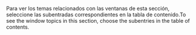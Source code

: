 <span data-ttu-id="67d9e-101">Para ver los temas relacionados con las ventanas de esta sección, seleccione las subentradas correspondientes en la tabla de contenido.</span><span class="sxs-lookup"><span data-stu-id="67d9e-101">To see the window topics in this section, choose the subentries in the table of contents.</span></span>
